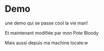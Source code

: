 # Demo

une demo qui se passe cool la vie man!

Et maintenant modifiée par mon Pote Bloody

Mais aussi depuis ma machine locale:w

